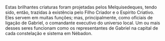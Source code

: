 ﻿Estas brilhantes criaturas foram projetadas pelos Melquisedeques, tendo sido, então, trazidas à existência pelo Filho Criador e o Espírito Criativo. Eles servem em muitas funções; mas, principalmente, como oficiais de ligação de Gabriel, o comandante executivo do universo local. Um ou mais desses seres funcionam como os representantes de Gabriel na capital de cada constelação e sistema em Nébadon.
